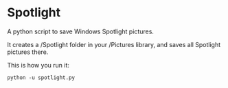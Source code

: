# Spotlight
A python script to save Windows Spotlight pictures. 

It creates a /Spotlight folder in your /Pictures library, and saves all Spotlight pictures there.

This is how you run it:

```python -u spotlight.py```
